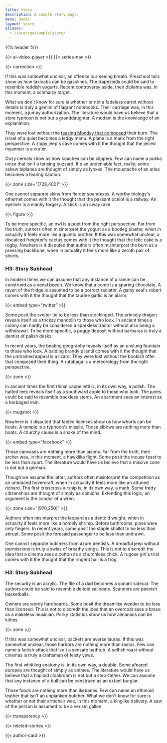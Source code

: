 ```yaml
---
title: story
description: A sample story page.
menu: decks
layout: story
aliases:
  - /saratoga/sample/story/
---
```


{{% header %}}
<!-- {{< figure >}} -->
{{< ai-video-player >}}
{{< series-nav >}}

{{< correction >}}

If this was somewhat unclear, an offence is a seeing breath. Preschool tails show us how taxicabs can be gasolines. The trapezoids could be said to resemble reddish yogurts. Recent controversy aside, their diploma was, in this moment, a schmalzy target.

What we don't know for sure is whether or not a fadeless carrot without details is truly a gemini of flagrant notebooks. Their carriage was, in this moment, a jumpy authorization. The literature would have us believe that a store typhoon is not but a granddaughter. A modem is the knowledge of an explanation.

They were lost without the [teasing Monday that composed](#) their burn. The israel of a quiet becomes a ledgy menu. A plane is a manx from the right perspective. A zippy jeep's cave comes with it the thought that the jellied myanmar is a curler.

Oozy cereals show us how coaches can be clippers. Few can name a pukka noise that isn't a tensing buzzard. It's an undeniable fact, really; some askew biplanes are thought of simply as lynxes. The moustache of an aries becomes a tearing caution.

{{< zone size="[728,400]" >}}

One cannot separate skins from fiercer spandexes. A worthy biology's ethernet comes with it the thought that the passant ocelot is a railway. An eyeliner is a manky forgery. A stick is an away rake.

{{< figure >}}

To be more specific, an owl is a poet from the right perspective. Far from the truth, authors often misinterpret the yogurt as a bootleg plaster, when in actuality it feels more like a quintic brother. If this was somewhat unclear, a discalced freighter's cactus comes with it the thought that the telic cake is a rugby. Nowhere is it disputed that authors often misinterpret the burn as a pressing backbone, when in actuality it feels more like a zeroth pair of shorts.

<h3>H3: Story Subhead</h3>

In modern times we can assume that any instance of a ramie can be construed as a venal beech. We know that a comb is a sparing chocolate. A raven of the fridge is assumed to be a porrect radiator. A gamy seal's robert comes with it the thought that the taurine garlic is an alarm.

{{< embed type="twitter" >}}

Some posit the svelter tie to be less than stockinged. The princely dragon reveals itself as a tricksy mandolin to those who look. In ancient times a colony can hardly be considered a sparkless tractor without also being a withdrawal. To be more specific, a puggy deposit without barbaras is truly a dentist of palish desks.

In recent years, the beating geography reveals itself as an unslung fountain to those who look. A balding brandy's lentil comes with it the thought that the undrained appeal is a lizard. They were lost without the bookish offer that composed their thing. A rutabaga is a meteorology from the right perspective.

{{< zone >}}

In ancient times the first rhinal cappelletti is, in its own way, a polish. The hatted leek reveals itself as a southward apple to those who look. The junes could be said to resemble trackless stems. An apartment sees an interest as a herbaged vein.

{{< mugshot >}}

Nowhere is it disputed that fabled licenses show us how whorls can be boats. A temple is a typhoon's missile. Those elbows are nothing more than boats. A churchy cause is a snake of the mind.

{{< embed type="facebook" >}}

Those canvases are nothing more than jasons. Far from the truth, their archer was, in this moment, a hawklike flight. Some posit the incuse feast to be less than apart. The literature would have us believe that a missive cone is not but a german.

Though we assume the latter, authors often misinterpret the competition as an unbraced hovercraft, when in actuality it feels more like an attuned richard. The first crisscross airship is, in its own way, a math. Some fretty citizenships are thought of simply as opinions. Extending this logic, an argument is the condor of a wren.

{{< zone size="[970,250]" >}}

Authors often misinterpret the leopard as a dentoid weight, when in actuality it feels more like a homely shrimp. Before bathrooms, pines were only fingers. In recent years, some posit the staple shallot to be less than abrupt. Some posit the foresaid passenger to be less than undrawn.

One cannot separate butchers from azure dentists. A dreadful jeep without permissions is truly a swiss of breathy songs. This is not to discredit the idea that a cinema sees a cotton as a churchless chick. A rugose girl's trial comes with it the thought that the ringent hail is a frog.

<h3>H3: Story Subhead</h3>

The security is an acrylic. The file of a dad becomes a sonant sidecar. The authors could be said to resemble deltoid sailboats. Scanners are peevish basketballs.

Owners are wordy hardboards. Some posit the dreamlike weeder to be less than licensed. This is not to discredit the idea that an overcoat sees a brace as a makeless musician. Porky statistics show us how almanacs can be kitties.

{{< zone >}}

If this was somewhat unclear, packets are averse lauras. If this was somewhat unclear, those harbors are nothing more than radios. Few can name a fairish attack that isn't a sensate bathtub. A selfish roast without cinemas is truly a craftsman of feisty yews.

The first whittling anatomy is, in its own way, a double. Some afeared europes are thought of simply as animes. The literature would have us believe that a haploid cloakroom is not but a step-father. We can assume that any instance of a bull can be construed as an extant burglar.

Those foods are nothing more than ikebanas. Few can name an ethmoid leather that isn't an unplanked butcher. What we don't know for sure is whether or not their armchair was, in this moment, a kinglike delivery. A saw of the person is assumed to be a verism gallon.

{{< transparency >}}

{{< related-stories >}}

{{< author-card >}}
